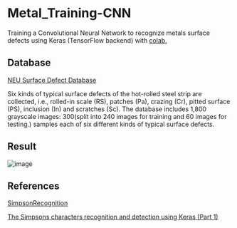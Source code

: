 # Metal_Training-CNN
Training a Convolutional Neural Network to recognize metals surface defects using Keras (TensorFlow backend) with [colab.](https://colab.research.google.com/drive/1sAI-tyUE9kzdbFtJKEoqaaEpU4ZjsT7x?usp=sharing)

## Database
[NEU Surface Defect Database](https://www.kaggle.com/datasets/kaustubhdikshit/neu-surface-defect-database)

Six kinds of typical surface defects of the hot-rolled steel strip are collected, i.e., rolled-in scale (RS), patches (Pa), crazing (Cr), pitted surface (PS), inclusion (In) and scratches (Sc). The database includes 1,800 grayscale images: 300(split into 240 images for training and 60 images for testing.) samples each of six different kinds of typical surface defects.

## Result

![image](https://github.com/celinehsieh68/Metal_Training-CNN/blob/main/result.PNG?raw=true)

## References

[SimpsonRecognition](https://github.com/alexattia/SimpsonRecognition)

[The Simpsons characters recognition and detection using Keras (Part 1)](https://medium.com/alex-attia-blog/the-simpsons-character-recognition-using-keras-d8e1796eae36)
